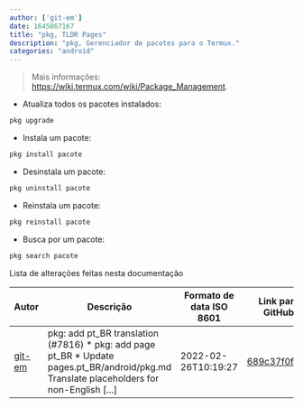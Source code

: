 ```yaml
---
author: ['git-em']
date: 1645867167
title: "pkg, TLDR Pages"
description: "pkg, Gerenciador de pacotes para o Termux."
categories: "android"
---
```

> Mais informações: <https://wiki.termux.com/wiki/Package_Management>.

- Atualiza todos os pacotes instalados:

```bash
pkg upgrade
```

- Instala um pacote:

```bash
pkg install pacote
```

- Desinstala um pacote:

```bash
pkg uninstall pacote
```

- Reinstala um pacote:

```bash
pkg reinstall pacote
```

- Busca por um pacote:

```bash
pkg search pacote
```
Lista de alterações feitas nesta documentação


Autor | Descrição | Formato de data ISO 8601 | Link para GitHub
------|-----|-----|-----
[git-em](mailto:56173216+git-em@users.noreply.github.com) | pkg: add pt_BR translation (#7816) * pkg: add page pt_BR * Update pages.pt_BR/android/pkg.md Translate placeholders for non-English [...] | 2022-02-26T10:19:27 | [689c37f0f0a8](https://github.com/tldr-pages/tldr/commit/689c37f0f0a8040299d1a6686482133f601a9806)

